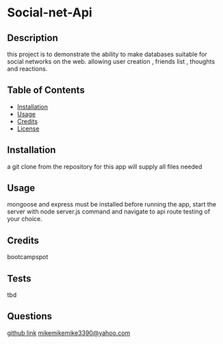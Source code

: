 # Social-net-Api





## Description
this project is to demonstrate the ability to make databases suitable for social networks on the web. allowing user creation , friends list , thoughts and reactions.

## Table of Contents
- [Installation](#installation)
- [Usage](#usage)
- [Credits](#credits)
- [License](#license)

## Installation
a git clone from the repository for this app will supply all files needed

## Usage
mongoose and express must be installed before running the app, start the server with node server.js command and navigate to api route testing of your choice.

## Credits
bootcampspot




## Tests
tbd

## Questions
[github link](https://github.com/mpeterson56/social-net-api)
mikemikemike3390@yahoo.com
